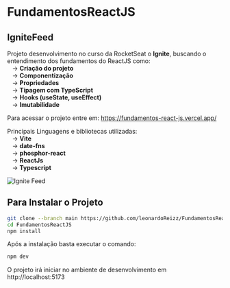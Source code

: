 # FundamentosReactJS

## IgniteFeed

Projeto desenvolvimento no curso da RocketSeat o <strong> Ignite</strong>, buscando o entendimento dos fundamentos do ReactJS como: <br/> 
&#160;&#160;&#160;-> <strong> Criação do projeto </strong> <br/>
&#160;&#160;&#160;-> <strong> Componentização </strong> <br/>
&#160;&#160;&#160;-> <strong> Propriedades </strong> <br/>
&#160;&#160;&#160;-> <strong> Tipagem com TypeScript  </strong> <br/>
&#160;&#160;&#160;-> <strong> Hooks (useState, useEffect) </strong> <br />
&#160;&#160;&#160;-> <strong> Imutabilidade </strong> <br />

Para acessar o projeto entre em: https://fundamentos-react-js.vercel.app/

Principais Linguagens e bibliotecas utilizadas: <br />
&#160;&#160;&#160;-> <strong> Vite </strong> <br />
&#160;&#160;&#160;-> <strong> date-fns </strong> <br />
&#160;&#160;&#160;-> <strong> phosphor-react </strong> <br />
&#160;&#160;&#160;-> <strong> ReactJs </strong> <br />
&#160;&#160;&#160;-> <strong> Typescript </strong> <br />

![Ignite Feed](https://user-images.githubusercontent.com/76044304/207201125-b7380218-e92f-4759-9987-2d0099585e63.png)



## Para Instalar o Projeto

```bash
git clone --branch main https://github.com/leonardoReizz/FundamentosReactJS.git
cd FundamentosReactJS
npm install
```
Após a instalação basta executar o comando:

```bash
npm dev
```

O projeto irá iniciar no ambiente de desenvolvimento em http://localhost:5173
